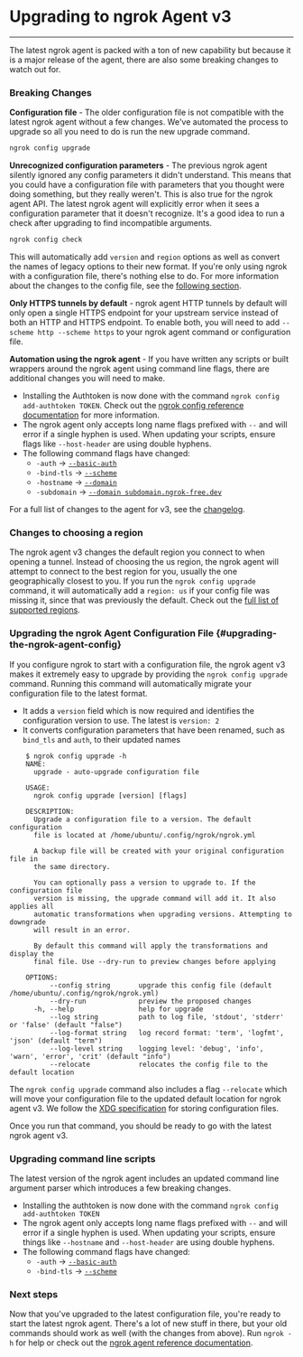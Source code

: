 
# Upgrading to ngrok Agent v3
---------------------------

The latest ngrok agent is packed with a ton of new capability but because it is a major release of the agent, there are also some breaking changes to watch out for.

### Breaking Changes

**Configuration file** - The older configuration file is not compatible with the latest ngrok agent without a few changes. We've automated the process to upgrade so all you need to do is run the new upgrade command.
```bash
ngrok config upgrade
```

**Unrecognized configuration parameters** - The previous ngrok agent silently ignored any config parameters it didn't understand. This means that you could have a configuration file with parameters that you thought were doing something, but they really weren't. This is also true for the ngrok agent API. The latest ngrok agent will explicitly error when it sees a configuration parameter that it doesn't recognize. It's a good idea to run a check after upgrading to find incompatible arguments.
```bash
ngrok config check
```
This will automatically add `version` and `region` options as well as convert the names of legacy options to their new format. If you're only using ngrok with a configuration file, there's nothing else to do. For more information about the changes to the config file, see the [following section](#upgrading-the-ngrok-agent-config).

**Only HTTPS tunnels by default** - ngrok agent HTTP tunnels by default will only open a single HTTPS endpoint for your upstream service instead of both an HTTP and HTTPS endpoint. To enable both, you will need to add `--scheme http --scheme https` to your ngrok agent command or configuration file.

**Automation using the ngrok agent** - If you have written any scripts or built wrappers around the ngrok agent using command line flags, there are additional changes you will need to make.

*   Installing the Authtoken is now done with the command `ngrok config add-authtoken TOKEN`. Check out the [ngrok config reference documentation](/ngrok-agent/ngrok#ngrok-config) for more information.
*   The ngrok agent only accepts long name flags prefixed with `--` and will error if a single hyphen is used. When updating your scripts, ensure flags like `--host-header` are using double hyphens.
*   The following command flags have changed:
    *   `-auth` -> [`--basic-auth`](/ngrok-agent/ngrok#ngrok-http-flags)
    *   `-bind-tls` -> [`--scheme`](/ngrok-agent/ngrok#ngrok-http-flags)
    *   `-hostname` -> [`--domain`](/ngrok-agent/ngrok#ngrok-http-flags)
    *   `-subdomain` -> [`--domain subdomain.ngrok-free.dev`](/ngrok-agent/ngrok#ngrok-http-flags)

For a full list of changes to the agent for v3, see the [changelog](/ngrok-agent/changelog).

### Changes to choosing a region

The ngrok agent v3 changes the default region you connect to when opening a tunnel. Instead of choosing the us region, the ngrok agent will attempt to connect to the best region for you, usually the one geographically closest to you. If you run the `ngrok config upgrade` command, it will automatically add a `region: us` if your config file was missing it, since that was previously the default. Check out the [full list of supported regions](/platform/pops#locs).

### Upgrading the ngrok Agent Configuration File {#upgrading-the-ngrok-agent-config}

If you configure ngrok to start with a configuration file, the ngrok agent v3 makes it extremely easy to upgrade by providing the `ngrok config upgrade` command. Running this command will automatically migrate your configuration file to the latest format.

*   It adds a `version` field which is now required and identifies the configuration version to use. The latest is `version: 2`
*   It converts configuration parameters that have been renamed, such as `bind_tls` and `auth`, to their updated names
```
    $ ngrok config upgrade -h
    NAME: 
      upgrade - auto-upgrade configuration file
    
    USAGE:
      ngrok config upgrade [version] [flags]
    
    DESCRIPTION: 
      Upgrade a configuration file to a version. The default configuration 
      file is located at /home/ubuntu/.config/ngrok/ngrok.yml
    
      A backup file will be created with your original configuration file in
      the same directory.
    
      You can optionally pass a version to upgrade to. If the configuration file
      version is missing, the upgrade command will add it. It also applies all
      automatic transformations when upgrading versions. Attempting to downgrade
      will result in an error.
    
      By default this command will apply the transformations and display the
      final file. Use --dry-run to preview changes before applying
    
    OPTIONS:
          --config string       upgrade this config file (default /home/ubuntu/.config/ngrok/ngrok.yml)
          --dry-run             preview the proposed changes
      -h, --help                help for upgrade
          --log string          path to log file, 'stdout', 'stderr' or 'false' (default "false")
          --log-format string   log record format: 'term', 'logfmt', 'json' (default "term")
          --log-level string    logging level: 'debug', 'info', 'warn', 'error', 'crit' (default "info")
          --relocate            relocates the config file to the default location
```
The `ngrok config upgrade` command also includes a flag `--relocate` which will move your configuration file to the updated default location for ngrok agent v3. We follow the [XDG specification](https://wiki.archlinux.org/title/XDG_Base_Directory) for storing configuration files.

Once you run that command, you should be ready to go with the latest ngrok agent v3.

### Upgrading command line scripts

The latest version of the ngrok agent includes an updated command line argument parser which introduces a few breaking changes.

*   Installing the authtoken is now done with the command `ngrok config add-authtoken TOKEN`
*   The ngrok agent only accepts long name flags prefixed with `--` and will error if a single hyphen is used. When updating your scripts, ensure things like `--hostname` and `--host-header` are using double hyphens.
*   The following command flags have changed:
    *   `-auth` -> [`--basic-auth`](/ngrok-agent/ngrok#ngrok-http-flags)
    *   `-bind-tls` -> [`--scheme`](/ngrok-agent/ngrok#ngrok-http-flags)

### Next steps

Now that you've upgraded to the latest configuration file, you're ready to start the latest ngrok agent. There's a lot of new stuff in there, but your old commands should work as well (with the changes from above). Run `ngrok -h` for help or check out the [ngrok agent reference documentation](/ngrok-agent).